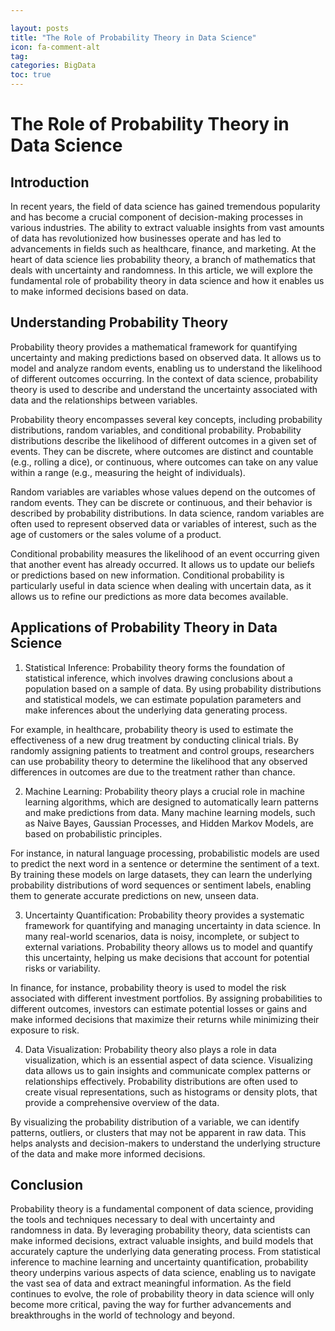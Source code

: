 ```yaml
---

layout: posts
title: "The Role of Probability Theory in Data Science"
icon: fa-comment-alt
tag:      
categories: BigData
toc: true
---
```




# The Role of Probability Theory in Data Science

## Introduction

In recent years, the field of data science has gained tremendous popularity and has become a crucial component of decision-making processes in various industries. The ability to extract valuable insights from vast amounts of data has revolutionized how businesses operate and has led to advancements in fields such as healthcare, finance, and marketing. At the heart of data science lies probability theory, a branch of mathematics that deals with uncertainty and randomness. In this article, we will explore the fundamental role of probability theory in data science and how it enables us to make informed decisions based on data.

## Understanding Probability Theory

Probability theory provides a mathematical framework for quantifying uncertainty and making predictions based on observed data. It allows us to model and analyze random events, enabling us to understand the likelihood of different outcomes occurring. In the context of data science, probability theory is used to describe and understand the uncertainty associated with data and the relationships between variables.

Probability theory encompasses several key concepts, including probability distributions, random variables, and conditional probability. Probability distributions describe the likelihood of different outcomes in a given set of events. They can be discrete, where outcomes are distinct and countable (e.g., rolling a dice), or continuous, where outcomes can take on any value within a range (e.g., measuring the height of individuals).

Random variables are variables whose values depend on the outcomes of random events. They can be discrete or continuous, and their behavior is described by probability distributions. In data science, random variables are often used to represent observed data or variables of interest, such as the age of customers or the sales volume of a product.

Conditional probability measures the likelihood of an event occurring given that another event has already occurred. It allows us to update our beliefs or predictions based on new information. Conditional probability is particularly useful in data science when dealing with uncertain data, as it allows us to refine our predictions as more data becomes available.

## Applications of Probability Theory in Data Science

1. Statistical Inference: Probability theory forms the foundation of statistical inference, which involves drawing conclusions about a population based on a sample of data. By using probability distributions and statistical models, we can estimate population parameters and make inferences about the underlying data generating process.

For example, in healthcare, probability theory is used to estimate the effectiveness of a new drug treatment by conducting clinical trials. By randomly assigning patients to treatment and control groups, researchers can use probability theory to determine the likelihood that any observed differences in outcomes are due to the treatment rather than chance.

2. Machine Learning: Probability theory plays a crucial role in machine learning algorithms, which are designed to automatically learn patterns and make predictions from data. Many machine learning models, such as Naive Bayes, Gaussian Processes, and Hidden Markov Models, are based on probabilistic principles.

For instance, in natural language processing, probabilistic models are used to predict the next word in a sentence or determine the sentiment of a text. By training these models on large datasets, they can learn the underlying probability distributions of word sequences or sentiment labels, enabling them to generate accurate predictions on new, unseen data.

3. Uncertainty Quantification: Probability theory provides a systematic framework for quantifying and managing uncertainty in data science. In many real-world scenarios, data is noisy, incomplete, or subject to external variations. Probability theory allows us to model and quantify this uncertainty, helping us make decisions that account for potential risks or variability.

In finance, for instance, probability theory is used to model the risk associated with different investment portfolios. By assigning probabilities to different outcomes, investors can estimate potential losses or gains and make informed decisions that maximize their returns while minimizing their exposure to risk.

4. Data Visualization: Probability theory also plays a role in data visualization, which is an essential aspect of data science. Visualizing data allows us to gain insights and communicate complex patterns or relationships effectively. Probability distributions are often used to create visual representations, such as histograms or density plots, that provide a comprehensive overview of the data.

By visualizing the probability distribution of a variable, we can identify patterns, outliers, or clusters that may not be apparent in raw data. This helps analysts and decision-makers to understand the underlying structure of the data and make more informed decisions.

## Conclusion

Probability theory is a fundamental component of data science, providing the tools and techniques necessary to deal with uncertainty and randomness in data. By leveraging probability theory, data scientists can make informed decisions, extract valuable insights, and build models that accurately capture the underlying data generating process. From statistical inference to machine learning and uncertainty quantification, probability theory underpins various aspects of data science, enabling us to navigate the vast sea of data and extract meaningful information. As the field continues to evolve, the role of probability theory in data science will only become more critical, paving the way for further advancements and breakthroughs in the world of technology and beyond.